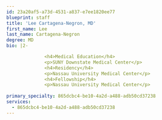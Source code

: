 ```yaml
---
id: 23a20af5-a73d-4531-a837-e7ee1820ee77
blueprint: staff
title: 'Lee Cartagena-Negron, MD'
first_name: Lee
last_name: Cartagena-Negron
degree: MD
bio: |2-

              <h4>Medical Education</h4>
              <p>SUNY Downstate Medical Center</p>
              <h4>Residency</h4>
              <p>Nassau University Medical Center</p>
              <h4>Fellowship</h4>
              <p>Nassau University Medical Center</p>
          
primary_specialty: 865dcbc4-be10-4a2d-a488-adb50cd37238
services:
  - 865dcbc4-be10-4a2d-a488-adb50cd37238
---
```

